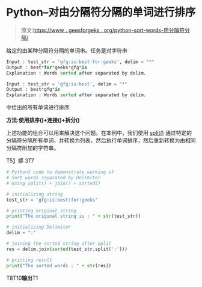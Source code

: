 # Python–对由分隔符分隔的单词进行排序

> 原文:[https://www . geesforgeks . org/python-sort-words-用分隔符分隔/](https://www.geeksforgeeks.org/python-sort-words-separated-by-delimiter/)

给定的由某种分隔符分隔的单词串。任务是对字符串

```py
Input : test_str = 'gfg:is:best:for:geeks', delim = "*" 
Output : best*for*geeks*gfg*is 
Explanation : Words sorted after separated by delim.

Input : test_str = 'gfg:is:best', delim = "*" 
Output : best*gfg*is 
Explanation : Words sorted after separated by delim. 
```

中给出的所有单词进行排序

**方法:使用排序()+连接()+拆分()**

上述功能的组合可以用来解决这个问题。在本例中，我们使用 [split()](https://www.geeksforgeeks.org/python-string-split/) 通过特定的分隔符分隔所有单词，并转换为列表，然后执行单词排序，然后重新转换为由相同分隔符附加的字符串。

T5】蟒 3T7

```py
# Python3 code to demonstrate working of
# Sort words separated by Delimiter
# Using split() + join() + sorted()

# initializing string
test_str = 'gfg:is:best:for:geeks'

# printing original string
print("The original string is : " + str(test_str))

# initializing Delimiter
delim = ":"

# joining the sorted string after split
res = delim.join(sorted(test_str.split(':')))

# printing result
print("The sorted words : " + str(res))
```

T8T10**输出**T1